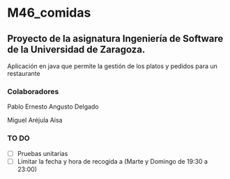 # M46_comidas

 
## Proyecto de la asignatura Ingeniería de Software de la Universidad de Zaragoza. 
Aplicación en java que permite la gestión de los platos y pedidos para un restaurante

### Colaboradores
Pablo Ernesto Angusto Delgado

Miguel Aréjula Aísa

### TO DO
- [ ] Pruebas unitarias
- [ ] Limitar la fecha y hora de recogida a (Marte y Domingo de 19:30 a 23:00)
